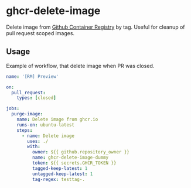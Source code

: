 # ghcr-delete-image

Delete image from [Github Container Registry](https://github.com/features/packages) by tag. 
Useful for cleanup of pull request scoped images. 


## Usage 

Example of workflow, that delete image when PR was closed.

```yaml
name: '[RM] Preview'

on:
  pull_request:
    types: [closed]

jobs:
  purge-image:
    name: Delete image from ghcr.io
    runs-on: ubuntu-latest
    steps:
      - name: Delete image
        uses: ./
        with:
          owner: ${{ github.repository_owner }}
          name: ghcr-delete-image-dummy
          token: ${{ secrets.GHCR_TOKEN }}
          tagged-keep-latest: 1
          untagged-keep-latest: 1
          tag-regex: testtag-.
```